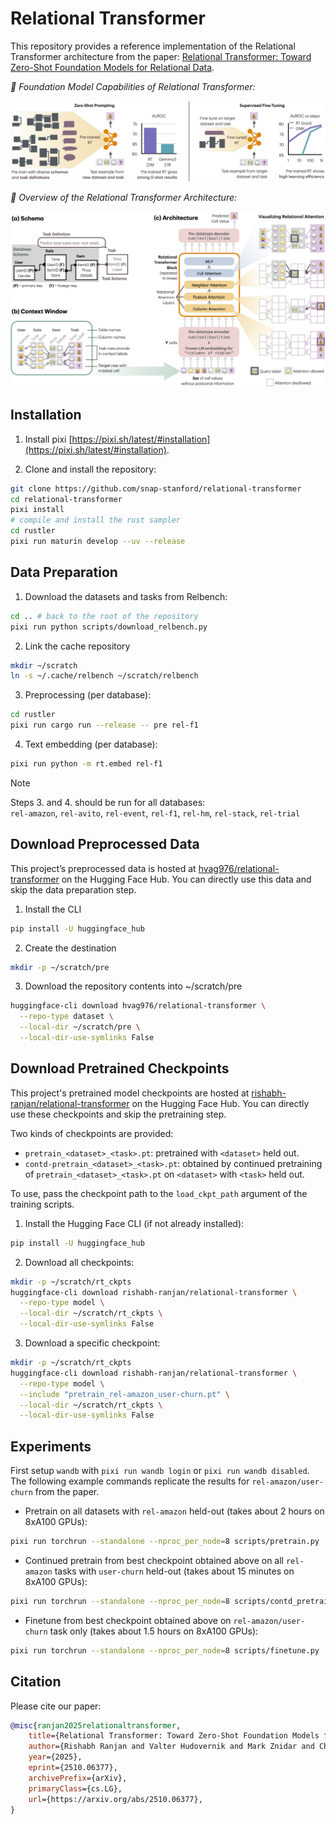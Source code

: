 # Relational Transformer

This repository provides a reference implementation
of the Relational Transformer architecture
from the paper: [Relational Transformer: Toward Zero-Shot Foundation Models for Relational Data](https://arxiv.org/abs/2510.06377).

_🥇 Foundation Model Capabilities of Relational Transformer:_

![Foundation Model Capabilities of Relational Transformer](assets/intro2.png "Foundation Model Capabilities of Relational Transformer")

_🤖 Overview of the Relational Transformer Architecture:_

![Overview of the Relational Transformer Architecture](assets/intro1.png "Overview of the Relational Transformer Architecture")


## Installation

1. Install pixi [https://pixi.sh/latest/#installation](https://pixi.sh/latest/#installation).

2. Clone and install the repository:
```bash
git clone https://github.com/snap-stanford/relational-transformer
cd relational-transformer
pixi install
# compile and install the rust sampler
cd rustler
pixi run maturin develop --uv --release
```


## Data Preparation

1. Download the datasets and tasks from Relbench:
```bash
cd .. # back to the root of the repository
pixi run python scripts/download_relbench.py
```

2. Link the cache repository
```bash
mkdir ~/scratch
ln -s ~/.cache/relbench ~/scratch/relbench
```

3. Preprocessing (per database):
```bash
cd rustler
pixi run cargo run --release -- pre rel-f1
```

4. Text embedding (per database):

```bash
pixi run python -m rt.embed rel-f1
```

> [!NOTE]
> Steps 3. and 4. should be run for all databases: \
> `rel-amazon`, `rel-avito`, `rel-event`, `rel-f1`, `rel-hm`, `rel-stack`, `rel-trial`

## Download Preprocessed Data
This project’s preprocessed data is hosted at [hvag976/relational-transformer](https://huggingface.co/datasets/hvag976/relational-transformer/tree/main) on the Hugging Face Hub. You can directly use this data and skip the data preparation step.

1. Install the CLI
```bash
pip install -U huggingface_hub
```

2. Create the destination
```bash
mkdir -p ~/scratch/pre
```

3. Download the repository contents into ~/scratch/pre
```bash
huggingface-cli download hvag976/relational-transformer \
  --repo-type dataset \
  --local-dir ~/scratch/pre \
  --local-dir-use-symlinks False
```  

## Download Pretrained Checkpoints

This project's pretrained model checkpoints are hosted at [rishabh-ranjan/relational-transformer](https://huggingface.co/rishabh-ranjan/relational-transformer/tree/main) on the Hugging Face Hub. You can directly use these checkpoints and skip the pretraining step.

Two kinds of checkpoints are provided:
- `pretrain_<dataset>_<task>.pt`: pretrained with `<dataset>` held out.
- `contd-pretrain_<dataset>_<task>.pt`: obtained by continued pretraining of `pretrain_<dataset>_<task>.pt` on `<dataset>` with `<task>` held out.

To use, pass the checkpoint path to the `load_ckpt_path` argument of the training scripts.

1. Install the Hugging Face CLI (if not already installed):
```bash
pip install -U huggingface_hub
```

2. Download all checkpoints:
```bash
mkdir -p ~/scratch/rt_ckpts
huggingface-cli download rishabh-ranjan/relational-transformer \
  --repo-type model \
  --local-dir ~/scratch/rt_ckpts \
  --local-dir-use-symlinks False
```

3. Download a specific checkpoint:
```bash
mkdir -p ~/scratch/rt_ckpts
huggingface-cli download rishabh-ranjan/relational-transformer \
  --repo-type model \
  --include "pretrain_rel-amazon_user-churn.pt" \
  --local-dir ~/scratch/rt_ckpts \
  --local-dir-use-symlinks False
```


## Experiments

First setup `wandb` with `pixi run wandb login` or `pixi run wandb disabled`. The following example commands replicate the results for `rel-amazon/user-churn` from the paper.

* Pretrain on all datasets with `rel-amazon` held-out
(takes about 2 hours on 8xA100 GPUs):
```bash
pixi run torchrun --standalone --nproc_per_node=8 scripts/pretrain.py
```

* Continued pretrain
from best checkpoint obtained above
on all `rel-amazon` tasks
with `user-churn` held-out
(takes about 15 minutes on 8xA100 GPUs):
```bash
pixi run torchrun --standalone --nproc_per_node=8 scripts/contd_pretrain.py
```

* Finetune
from best checkpoint obtained above
on `rel-amazon/user-churn` task only
(takes about 1.5 hours on 8xA100 GPUs):
```bash
pixi run torchrun --standalone --nproc_per_node=8 scripts/finetune.py
```



## Citation

Please cite our paper:

```bibtex
@misc{ranjan2025relationaltransformer,
    title={Relational Transformer: Toward Zero-Shot Foundation Models for Relational Data}, 
    author={Rishabh Ranjan and Valter Hudovernik and Mark Znidar and Charilaos Kanatsoulis and Roshan Upendra and Mahmoud Mohammadi and Joe Meyer and Tom Palczewski and Carlos Guestrin and Jure Leskovec},
    year={2025},
    eprint={2510.06377},
    archivePrefix={arXiv},
    primaryClass={cs.LG},
    url={https://arxiv.org/abs/2510.06377}, 
}
```

